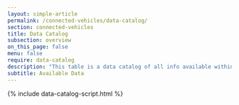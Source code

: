 ```yaml
---
layout: simple-article
permalink: /connected-vehicles/data-catalog/
section: connected-vehicles
title: Data Catalog
subsection: overview
on_this_page: false
menu: false
require: data-catalog
description: "This table is a data catalog of all info available within Groupe PSA's API. Explore this page and retrieve information about everthing you can find in Groupe PSA's API."
subtitle: Available Data
---
```


{% include data-catalog-script.html %}
